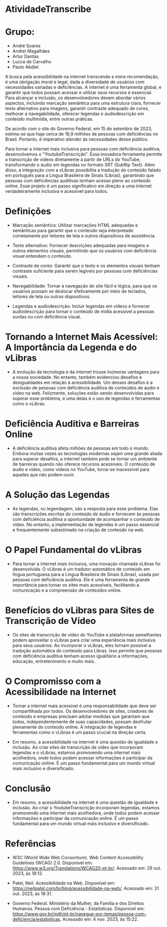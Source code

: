 ﻿# AtividadeTranscribe
# Grupo:
   - André Soares
   - Andrei Magalhães
   - Artur Dantas
   - Lucca de Carvalho
   - Paulo Abdiel

  A busca pela acessibilidade na internet transcende a mera recomendação, é uma 
obrigação moral e legal, dada a diversidade de usuários com necessidades variadas e 
deficiências. A internet é uma ferramenta global, e garantir que todos possam acessar e 
utilizar seus recursos é essencial. Para alcançar a inclusão, os desenvolvedores devem 
abordar vários aspectos, incluindo marcação semântica para uma estrutura clara, fornecer 
texto alternativo para imagens, garantir contraste adequado de cores, melhorar a 
navegabilidade, oferecer legendas e audiodescrição em conteúdo multimídia, entre outras 
práticas.

De acordo com o site do Governo Federal, em 15 de setembro de 2023, estima-se 
que haja cerca de 18,9 milhões de pessoas com deficiências no Brasil. Portanto, é 
imperativo atender às necessidades desse público.

Para tornar a internet mais inclusiva para pessoas com deficiência auditiva, 
desenvolvemos o "YoutubeTranscrição". Essa inovadora ferramenta permite a transcrição 
de vídeos diretamente a partir de URLs do YouTube, transformando o áudio em legendas 
no formato SRT (SubRip Text). Além disso, a integração com a vLibras possibilita a 
tradução do conteúdo falado em português para a Língua Brasileira de Sinais (Libras), 
garantindo que pessoas com deficiências auditivas tenham acesso pleno ao conteúdo 
online. Esse projeto é um passo significativo em direção a uma internet verdadeiramente 
inclusiva e acessível para todos.

  # Definições

 - Marcação semântica: Utilizar marcações HTML adequadas e semânticas para garantir que o conteúdo seja interpretado corretamente por leitores de tela e outros dispositivos de assistência.

 - Texto alternativo: Fornecer descrições adequadas para imagens e outros elementos visuais, permitindo que os usuários com deficiência visual entendam o conteúdo.

 - Contraste de cores: Garantir que o texto e os elementos visuais tenham contraste suficiente para serem legíveis por pessoas com deficiências visuais.

 - Navegabilidade: Tornar a navegação do site fácil e lógica, para que os usuários possam se deslocar efetivamente por meio de teclados, leitores de tela ou outros dispositivos.

 - Legendas e audiodescrição: Incluir legendas em vídeos e fornecer audiodescrição para tornar o conteúdo de mídia acessível a pessoas surdas ou com deficiência visual.

# Tornando a Internet Mais Acessível: A Importância da Legenda e do vLibras

 - A evolução da tecnologia e da internet trouxe inúmeras vantagens para a nossa sociedade. No entanto, também evidenciou desafios e desigualdades em relação à acessibilidade. Um desses desafios é a exclusão de pessoas com deficiência auditiva de conteúdos de áudio e vídeo na web. Felizmente, soluções estão sendo desenvolvidas para superar esse problema, e uma delas é o uso de legendas e ferramentas como o vLibras.

# Deficiência Auditiva e Barreiras Online

 - A deficiência auditiva afeta milhões de pessoas em todo o mundo. Embora muitas vezes as tecnologias modernas sejam uma grande aliada para superar desafios, a internet também pode se tornar um ambiente de barreiras quando não oferece recursos acessíveis. O conteúdo de áudio e vídeo, como vídeos no YouTube, torna-se inacessível para aqueles que não podem ouvir.

# A Solução das Legendas

 - As legendas, ou legendagem, são a resposta para esse problema. Elas são transcrições escritas do conteúdo de áudio e fornecem às pessoas com deficiência auditiva a oportunidade de acompanhar o conteúdo de vídeo. No entanto, a implementação de legendas é um passo essencial e frequentemente subestimado na criação de conteúdo na web.

# O Papel Fundamental do vLibras

 - Para tornar a internet mais inclusiva, uma inovação chamada vLibras foi desenvolvida. O vLibras é um tradutor automático de conteúdo em língua portuguesa para a Língua Brasileira de Sinais (Libras), usada por pessoas com deficiência auditiva. Ele é uma ferramenta de grande importância para tornar os sites mais acessíveis, facilitando a comunicação e a compreensão de conteúdos online.

# Benefícios do vLibras para Sites de Transcrição de Vídeo

 - Os sites de transcrição de vídeo do YouTube e plataformas semelhantes podem aproveitar o vLibras para criar uma experiência mais inclusiva para seus usuários. Ao incorporar o vLibras, eles tornam possível a tradução automática do conteúdo para Libras. Isso permite que pessoas com deficiência auditiva tenham acesso igualitário a informações, educação, entretenimento e muito mais.

# O Compromisso com a Acessibilidade na Internet

 - Tornar a internet mais acessível é uma responsabilidade que deve ser compartilhada por todos. Os desenvolvedores de sites, criadores de conteúdo e empresas precisam adotar medidas que garantam que todos, independentemente de suas capacidades, possam desfrutar plenamente do conteúdo online. A integração de legendas e ferramentas como o vLibras é um passo crucial na direção certa.

 - Em resumo, a acessibilidade na internet é uma questão de igualdade e inclusão. Ao criar sites de transcrição de vídeo que incorporam legendas e o vLibras, estamos promovendo uma internet mais acolhedora, onde todos podem acessar informações e participar da comunicação online. É um passo fundamental para um mundo virtual mais inclusivo e diversificado.

# Conclusão
 - Em resumo, a acessibilidade na internet é uma questão de igualdade e inclusão. Ao 
criar o YoutubeTranscrição incorporam legendas, estamos promovendo uma internet mais 
acolhedora, onde todos podem acessar informações e participar da comunicação online. É 
um passo fundamental para um mundo virtual mais inclusivo e diversificado.

# Referências

- W3C (World Wide Web Consortium). Web Content Accessibility Guidelines (WCAG) 2.0. Disponível em: https://www.w3.org/Translations/WCAG20-pt-br/. Acessado em: 29 out. 2023, às 18:12.

- Patel, Neil. Acessibilidade na Web. Disponível em: https://neilpatel.com/br/blog/acessibilidade-na-web/. Acessado em: 31 out. 2023, às 18:31.

- Governo Federal. Ministério da Mulher, da Família e dos Direitos Humanos. Pessoa com Deficiência - Estatísticas. Disponível em: https://www.gov.br/mdh/pt-br/navegue-por-temas/pessoa-com-deficiencia/estatisticas. Acessado em: 4 nov. 2023, às 15:22.
